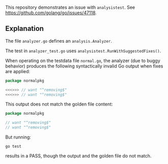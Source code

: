 This repository demonstrates an issue with `analysistest`. See https://github.com/golang/go/issues/47118.

## Explanation

The file `analyzer.go` defines an `analysis.Analyzer`.

The test in `analyzer_test.go` uses `analysistest.RunWithSuggestedFixes()`.

When operating on the testdata file `normal.go`, the analyzer (due to buggy
behavior) produces the following syntactically invalid Go output when fixes are
applied:
```go
package normalpkg

<<<>>> // want "^removing$"
<<<>>> // want "^removing$"
```

This output does not match the golden file content:
```go
package normalpkg

// want "^removing$"
// want "^removing$"
```

But running:
```
go test
```
results in a PASS, though the output and the golden file do not match.
